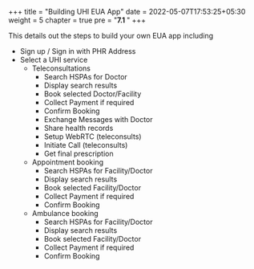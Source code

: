 +++
title = "Building UHI EUA App"
date = 2022-05-07T17:53:25+05:30
weight = 5
chapter = true
pre = "<b>7.1 </b>"
+++

This details out the steps to build your own EUA app including

- Sign up / Sign in with PHR Address
- Select a UHI service
	- Teleconsultations 
		- Search HSPAs for Doctor
		- Display search results 
		- Book selected Doctor/Facility
		- Collect Payment if required
		- Confirm Booking
		- Exchange Messages with Doctor
		- Share health records 
		- Setup WebRTC (teleconsults)
		- Initiate Call (teleconsults)
		- Get final prescription
	- Appointment booking
		- Search HSPAs for Facility/Doctor
		- Display search results 
		- Book selected Facility/Doctor
		- Collect Payment if required
		- Confirm Booking
	- Ambulance booking
		- Search HSPAs for Facility/Doctor
		- Display search results 
		- Book selected Facility/Doctor
		- Collect Payment if required
		- Confirm Booking



